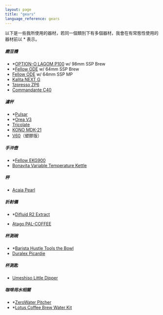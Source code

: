 ```yaml
---
layout: page
title: "gears"
language_reference: gears
---
```


以下是一些我所使用的器材，若同一個類別下有多個器材，我會在有常態性使用的器材前以 * 表示。

##### 磨豆機

-   *[OPTION-O LAGOM P100](https://www.option-o.com/shop/lagom-p100) w/ 98mm SSP Brew
-   *[Fellow ODE](https://fellowproducts.com/products/ode-brew-grinder-gen-2) w/ 64mm SSP Brew
-   [Fellow ODE](https://fellowproducts.com/products/ode-brew-grinder-gen-2) w/ 64mm SSP MP
-   [Kalita NEXT G](https://www.kalita.co.jp/products/nextg.php)
-   [1zpresso ZP6](https://1zpresso.com/zp6-%E7%89%B9%E4%BB%95%E7%89%88/)
-   [Commandante C40](https://www.comandantegrinder.com/)

##### 濾杯

-   *[Pulsar](https://nextlevelbrewer.com/pulsar-brewer/)
-   *[Orea V3](https://www.orea.uk/orea-brewer-v3)
-   [Tricolate](https://tricolate.com/)
-   [KONO MDK-21](https://coffee-syphon.co.jp/meimon_filter/)
-   [V60](https://www.hario.com/v60/v60series.html)（塑膠版）

##### 手沖壺

-   *[Fellow EKG900](https://fellowproducts.com/products/stagg-ekg-electric-pour-over-kettle)
-   [Bonavita Variable Temperature Kettle](https://bonavita.co/products/1-0l-variable-temperature-kettle)

##### 秤

-   [Acaia Pearl](https://acaia.co/products/pearl)

##### 折射儀

-   *[Difluid R2 Extract](https://digitizefluid.com/collections/new-releae/products/r2-extract)

-   [Atago PAL-COFFEE](https://www.atago.net/zh_tw/products-pal-top.php)

##### 杯測碗

-   *[Barista Hustle Tools the Bowl](https://baristahustletools.com/the-bowls)
-   [Duralex Picardie](https://www.duralex.com.tw/collections/picardie)

##### 杯測匙

-   [Umeshiso Little Dipper](https://www.umeshiso.com/product/little-dipper/)

##### 咖啡用水相關

-   *[ZeroWater Pitcher](https://zerowater.com/products/10-cup-rp-water-filter-pitcher)
-   *[Lotus Coffee Brew Water Kit](https://lotuscoffeeproducts.com/products/lotus-water-1)
